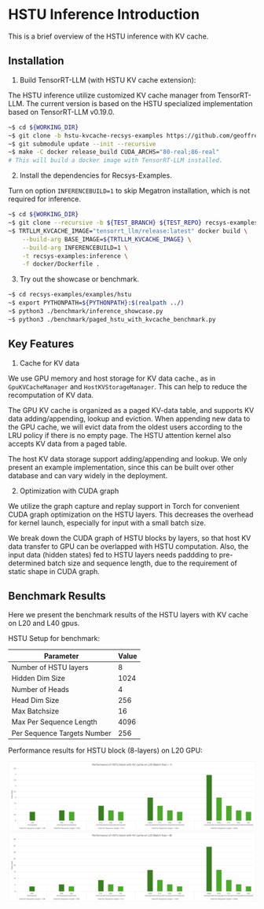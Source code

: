 # HSTU Inference Introduction
This is a brief overview of the HSTU inference with KV cache.

## Installation


1. Build TensorRT-LLM (with HSTU KV cache extension):

The HSTU inference utilize customized KV cache manager from TensorRT-LLM.
The current version is based on the HSTU specialized implementation based on TensorRT-LLM v0.19.0.
```bash
~$ cd ${WORKING_DIR}
~$ git clone -b hstu-kvcache-recsys-examples https://github.com/geoffreyQiu/TensorRT-LLM.git tensorrt-llm-kvcache && cd tensorrt-llm-kvcache
~$ git submodule update --init --recursive
~$ make -C docker release_build CUDA_ARCHS="80-real;86-real"
# This will build a docker image with TensorRT-LLM installed.
```

2. Install the dependencies for Recsys-Examples.

Turn on option `INFERENCEBUILD=1` to skip Megatron installation, which is not required for inference.
```bash
~$ cd ${WORKING_DIR}
~$ git clone --recursive -b ${TEST_BRANCH} ${TEST_REPO} recsys-examples && cd recsys-examples
~$ TRTLLM_KVCACHE_IMAGE="tensorrt_llm/release:latest" docker build \
    --build-arg BASE_IMAGE=${TRTLLM_KVCACHE_IMAGE} \
    --build-arg INFERENCEBUILD=1 \
    -t recsys-examples:inference \
    -f docker/Dockerfile .
``` 

3. Try out the showcase or benchmark.

```bash
~$ cd recsys-examples/examples/hstu
~$ export PYTHONPATH=${PYTHONPATH}:$(realpath ../)
~$ python3 ./benchmark/inference_showcase.py
~$ python3 ./benchmark/paged_hstu_with_kvcache_benchmark.py
``` 

## Key Features

1. Cache for KV data

We use GPU memory and host storage for KV data cache., as in `GpuKVCacheManager` and `HostKVStorageManager`. This can help to reduce the recomputation of KV data.

The GPU KV cache is organized as a paged KV-data table, and supports KV data adding/appending, lookup and eviction. When appending new data to the GPU cache, we will evict data from the oldest users according to the LRU policy if there is no empty page. The HSTU attention kernel also accepts KV data from a paged table.

The host KV data storage support adding/appending and lookup. We only present an example implementation, since this can be built over other database and can vary widely in the deployment.

2. Optimization with CUDA graph

We utilize the graph capture and replay support in Torch for convenient CUDA graph optimization on the HSTU layers. This decreases the overhead for kernel launch, especially for input with a small batch size.

We break down the CUDA graph of HSTU blocks by layers, so that host KV data transfer to GPU can be overlapped with HSTU computation. Also, the input data (hidden states) fed to HSTU layers needs paddding to pre-determined batch size and sequence length, due to the requirement of static shape in CUDA graph.

## Benchmark Results

Here we present the benchmark results of the HSTU layers with KV cache on L20 and L40 gpus.

HSTU Setup for benchmark:

| Parameter | Value |
|-----------|-------|
| Number of HSTU layers | 8 |
| Hidden Dim Size | 1024 |
| Number of Heads | 4 |
| Head Dim Size | 256 |
| Max Batchsize| 16 |
| Max Per Sequence Length | 4096 |
| Per Sequence Targets Number | 256 |


Performance results for HSTU block (8-layers) on L20 GPU:

![Local Image](hstu_inference_l20_batch1.png)
![Local Image](hstu_inference_l20_batch8.png)



